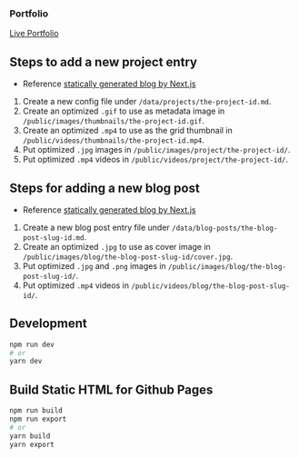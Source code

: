 ### Portfolio

[Live Portfolio](https://z4gon.github.io)

## Steps to add a new project entry

-   Reference [statically generated blog by Next.js](https://github.com/vercel/next.js/tree/canary/examples/blog-starter)

1. Create a new config file under `/data/projects/the-project-id.md`.
1. Create an optimized `.gif` to use as metadata image in `/public/images/thumbnails/the-project-id.gif`.
1. Create an optimized `.mp4` to use as the grid thumbnail in `/public/videos/thumbnails/the-project-id.mp4`.
1. Put optimized `.jpg` images in `/public/images/project/the-project-id/`.
1. Put optimized `.mp4` videos in `/public/videos/project/the-project-id/`.

## Steps for adding a new blog post

-   Reference [statically generated blog by Next.js](https://github.com/vercel/next.js/tree/canary/examples/blog-starter)

1. Create a new blog post entry file under `/data/blog-posts/the-blog-post-slug-id.md`.
2. Create an optimized `.jpg` to use as cover image in `/public/images/blog/the-blog-post-slug-id/cover.jpg`.
3. Put optimized `.jpg` and `.png` images in `/public/images/blog/the-blog-post-slug-id/`.
4. Put optimized `.mp4` videos in `/public/videos/blog/the-blog-post-slug-id/`.

## Development

```bash
npm run dev
# or
yarn dev
```

## Build Static HTML for Github Pages

```bash
npm run build
npm run export
# or
yarn build
yarn export
```
